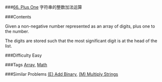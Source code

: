 ###[66. Plus One](https://leetcode.com/problems/plus-one)
字符串的整数加法运算

###Contents
<p><p>Given a non-negative number represented as an array of digits, plus one to the number.</p>
<p>The digits are stored such that the most significant digit is at the head of the list.</p></p>

###Difficulty
Easy

###Tags
[Array](https://leetcode.com/tag/array/), [Math](https://leetcode.com/tag/math/)

###Similar Problems
[(E) Add Binary](https://leetcode.com/problems/add-binary/), [(M) Multiply Strings](https://leetcode.com/problems/multiply-strings/)

